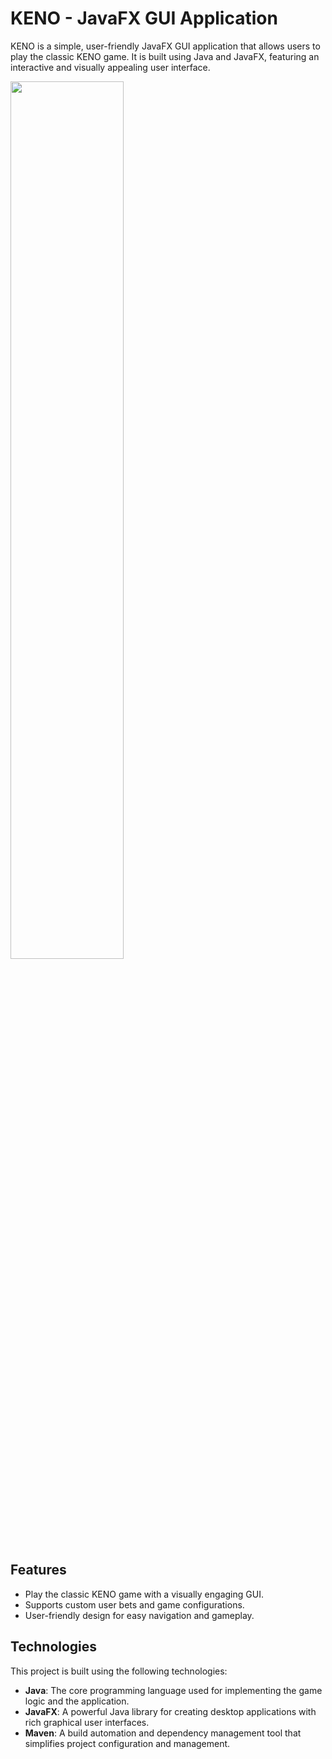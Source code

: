 # KENO - JavaFX GUI Application

KENO is a simple, user-friendly JavaFX GUI application that allows users to play the classic KENO game. It is built using Java and JavaFX, featuring an interactive and visually appealing user interface.


<img src="https://user-images.githubusercontent.com/78191578/233937658-434fe075-d82a-442d-81b5-f088e082b6d2.gif" width=60% height=60%>


##  Features

- Play the classic KENO game with a visually engaging GUI.
- Supports custom user bets and game configurations.
- User-friendly design for easy navigation and gameplay.

## Technologies

This project is built using the following technologies:

- **Java**: The core programming language used for implementing the game logic and the application.
- **JavaFX**: A powerful Java library for creating desktop applications with rich graphical user interfaces.
- **Maven**: A build automation and dependency management tool that simplifies project configuration and management.
